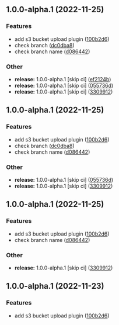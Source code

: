 ## 1.0.0-alpha.1 (2022-11-25)


### Features

* add s3 bucket upload plugin ([100b2d6](https://github.com/RimacTechnology/semantic-release-s3/commit/100b2d69669d28b44f91a149efc10de3a8b1ce8b))
* check branch ([dc0dba8](https://github.com/RimacTechnology/semantic-release-s3/commit/dc0dba80c90522e0ce1ce0ba56d3f5f57244e954))
* check branch name ([d086442](https://github.com/RimacTechnology/semantic-release-s3/commit/d0864429352ac994bbba5dcfe40be06d21b92e2e))


### Other

* **release:** 1.0.0-alpha.1 [skip ci] ([ef2124b](https://github.com/RimacTechnology/semantic-release-s3/commit/ef2124b19d42b85e964beb4215edf69259196f6c))
* **release:** 1.0.0-alpha.1 [skip ci] ([055736d](https://github.com/RimacTechnology/semantic-release-s3/commit/055736d059014620a31ef954a94b4928f7034e12))
* **release:** 1.0.0-alpha.1 [skip ci] ([3309912](https://github.com/RimacTechnology/semantic-release-s3/commit/330991276928672fb57e9ae45f185440f355403e))

## 1.0.0-alpha.1 (2022-11-25)


### Features

* add s3 bucket upload plugin ([100b2d6](https://github.com/RimacTechnology/semantic-release-s3/commit/100b2d69669d28b44f91a149efc10de3a8b1ce8b))
* check branch ([dc0dba8](https://github.com/RimacTechnology/semantic-release-s3/commit/dc0dba80c90522e0ce1ce0ba56d3f5f57244e954))
* check branch name ([d086442](https://github.com/RimacTechnology/semantic-release-s3/commit/d0864429352ac994bbba5dcfe40be06d21b92e2e))


### Other

* **release:** 1.0.0-alpha.1 [skip ci] ([055736d](https://github.com/RimacTechnology/semantic-release-s3/commit/055736d059014620a31ef954a94b4928f7034e12))
* **release:** 1.0.0-alpha.1 [skip ci] ([3309912](https://github.com/RimacTechnology/semantic-release-s3/commit/330991276928672fb57e9ae45f185440f355403e))

## 1.0.0-alpha.1 (2022-11-25)


### Features

* add s3 bucket upload plugin ([100b2d6](https://github.com/RimacTechnology/semantic-release-s3/commit/100b2d69669d28b44f91a149efc10de3a8b1ce8b))
* check branch name ([d086442](https://github.com/RimacTechnology/semantic-release-s3/commit/d0864429352ac994bbba5dcfe40be06d21b92e2e))


### Other

* **release:** 1.0.0-alpha.1 [skip ci] ([3309912](https://github.com/RimacTechnology/semantic-release-s3/commit/330991276928672fb57e9ae45f185440f355403e))

## 1.0.0-alpha.1 (2022-11-23)


### Features

* add s3 bucket upload plugin ([100b2d6](https://github.com/RimacTechnology/semantic-release-s3/commit/100b2d69669d28b44f91a149efc10de3a8b1ce8b))
